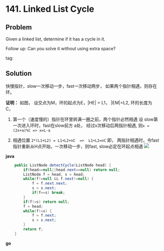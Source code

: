 # 141. Linked List Cycle

## Problem

Given a linked list, determine if it has a cycle in it.

Follow up:
Can you solve it without using extra space?

tag:

## Solution

快慢指针，slow一次移动一步，fast一次移动两步， 如果两个指针相遇，则存在环。

**证明：**
如图， 设交点为M，环的起点为E，|HE| = L1， |EM|=L2, 环的长度为 C，

1. 第一个（速度慢的）指针在环里转满一圈之前，两个指针必然相遇
设 slow第一次进入环时，fast在slow前方 a处， 经过x次移动后两指针相遇, 则```x = (2x+a)%C => x=L-a```

2. 相遇位置
```2*(L1+L2) = L1+L2+nC  =>  L1+L2=nC```
即， 两指针相遇时，令fast指针重新从H点开始，一次移动一步，则fast, slow必定在环起点相遇
![](http://img.blog.csdn.net/20151003220353630?watermark/2/text/aHR0cDovL2Jsb2cuY3Nkbi5uZXQv/font/5a6L5L2T/fontsize/400/fill/I0JBQkFCMA==/dissolve/70/gravity/Center)



**java**

```java
    public ListNode detectCycle(ListNode head) {
        if(head==null||head.next==null) return null;
        ListNode f = head, s = head;
        while(f!=null && f.next!=null) {
            f = f.next.next;
            s = s.next;
            if(f==s) break;
        }
        if(f!=s) return null;
        f = head;
        while(f!=s) {
            f = f.next;
            s = s.next;
        }
        return f;
    }
```

**go**
```go

```
